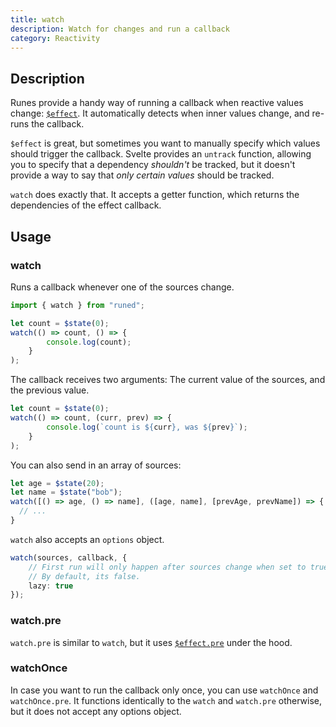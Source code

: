 ```yaml
---
title: watch
description: Watch for changes and run a callback
category: Reactivity
---
```


## Description

Runes provide a handy way of running a callback when reactive values change:
[`$effect`](https://svelte-5-preview.vercel.app/docs/runes#$effect). It automatically detects when
inner values change, and re-runs the callback.

`$effect` is great, but sometimes you want to manually specify which values should trigger the
callback. Svelte provides an `untrack` function, allowing you to specify that a dependency
_shouldn't_ be tracked, but it doesn't provide a way to say that _only certain values_ should be
tracked.

`watch` does exactly that. It accepts a getter function, which returns the dependencies of the
effect callback.

## Usage

### watch

Runs a callback whenever one of the sources change.

<!-- prettier-ignore -->
```ts
import { watch } from "runed";

let count = $state(0);
watch(() => count, () => {
		console.log(count);
	}
);
```

The callback receives two arguments: The current value of the sources, and the previous value.

<!-- prettier-ignore -->
```ts
let count = $state(0);
watch(() => count, (curr, prev) => {
		console.log(`count is ${curr}, was ${prev}`);
	}
);
```

You can also send in an array of sources:

<!-- prettier-ignore -->
```ts
let age = $state(20);
let name = $state("bob");
watch([() => age, () => name], ([age, name], [prevAge, prevName]) => {
  // ...
}
```

`watch` also accepts an `options` object.

```ts
watch(sources, callback, {
	// First run will only happen after sources change when set to true.
	// By default, its false.
	lazy: true
});
```

### watch.pre

`watch.pre` is similar to `watch`, but it uses
[`$effect.pre`](https://svelte-5-preview.vercel.app/docs/runes#$effect-pre) under the hood.

### watchOnce

In case you want to run the callback only once, you can use `watchOnce` and `watchOnce.pre`. It
functions identically to the `watch` and `watch.pre` otherwise, but it does not accept any options
object.
